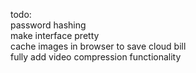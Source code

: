 todo:  
password hashing  
make interface pretty  
cache images in browser to save cloud bill  
fully add video compression functionality  
